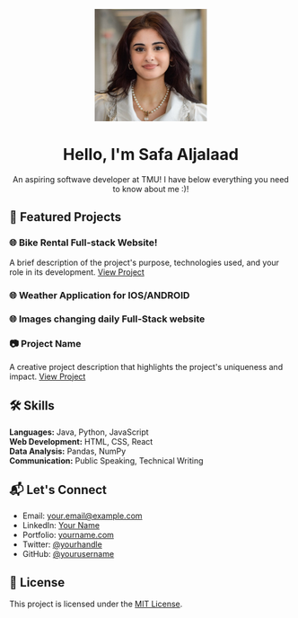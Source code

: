 <!-- Header Section -->
<p align="center">
  <img src="me.jpg" alt="Your Name" width="200">
</p>
<h1 align="center">
  Hello, I'm Safa Aljalaad
</h1>
<p align="center">
  An aspiring softwave developer at TMU! I have below everything you need to know about me :)!
</p>

<!-- Badges/Stats/Intro Section -->

<!-- Projects Section -->
## 🚀 Featured Projects

### 🌐 Bike Rental Full-stack Website!
A brief description of the project's purpose, technologies used, and your role in its development.
[View Project](https://github.com/yourusername/project1)
### 🌐 Weather Application for IOS/ANDROID
### 🌐 Images changing daily Full-Stack website
### 📷 Project Name
A creative project description that highlights the project's uniqueness and impact.
[View Project](https://github.com/yourusername/project2)

<!-- Skills Section -->
## 🛠️ Skills

**Languages:** Java, Python, JavaScript  
**Web Development:** HTML, CSS, React  
**Data Analysis:** Pandas, NumPy  
**Communication:** Public Speaking, Technical Writing

<!-- Contact Section -->
## 📬 Let's Connect

- Email: your.email@example.com
- LinkedIn: [Your Name](https://www.linkedin.com/in/yourname)
- Portfolio: [yourname.com](https://www.yourname.com)
- Twitter: [@yourhandle](https://twitter.com/yourhandle)
- GitHub: [@yourusername](https://github.com/yourusername)

<!-- Footer Section -->
## 📝 License

This project is licensed under the [MIT License](LICENSE).
